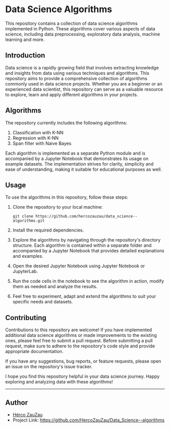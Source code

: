 # Data Science Algorithms

This repository contains a collection of data science algorithms implemented in Python. These algorithms cover various aspects of data science, including data preprocessing, exploratory data analysis, machine learning and more.

## Introduction

Data science is a rapidly growing field that involves extracting knowledge and insights from data using various techniques and algorithms. This repository aims to provide a comprehensive collection of algorithms commonly used in data science projects. Whether you are a beginner or an experienced data scientist, this repository can serve as a valuable resource to explore, learn and apply different algorithms in your projects.

## Algorithms

The repository currently includes the following algorithms:

1. Classification with K-NN
2. Regression with K-NN
3. Span filter with Naive Bayes

Each algorithm is implemented as a separate Python module and is accompanied by a Jupyter Notebook that demonstrates its usage on example datasets. The implementation strives for clarity, simplicity and ease of understanding, making it suitable for educational purposes as well.

## Usage

To use the algorithms in this repository, follow these steps:

1. Clone the repository to your local machine:
   ```
   git clone https://github.com/hercozauzau/data_science--algorithms.git
   ```

2. Install the required dependencies.

3. Explore the algorithms by navigating through the repository's directory structure. Each algorithm is contained within a separate folder and accompanied by a Jupyter Notebook that provides detailed explanations and examples.

4. Open the desired Jupyter Notebook using Jupyter Notebook or JupyterLab.

5. Run the code cells in the notebook to see the algorithm in action, modify them as needed and analyze the results.

6. Feel free to experiment, adapt and extend the algorithms to suit your specific needs and datasets.

## Contributing

Contributions to this repository are welcome! If you have implemented additional data science algorithms or made improvements to the existing ones, please feel free to submit a pull request. Before submitting a pull request, make sure to adhere to the repository's code style and provide appropriate documentation.

If you have any suggestions, bug reports, or feature requests, please open an issue on the repository's issue tracker.

I hope you find this repository helpful in your data science journey. Happy exploring and analyzing data with these algorithms!

---

## Author
- [Hérco ZauZau](https://github.com/HercoZauZau)
- Project Link: https://github.com/HercoZauZau/Data_Science--algorithms
